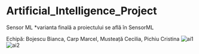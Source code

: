 # Artificial_Intelligence_Project
Sensor ML 
*varianta finală a proiectului se află în SensorML

Echipă: Bojescu Bianca, Carp Marcel, Musteață Cecilia, Pichiu Cristina
![ai1](https://github.com/CristinaaPichiu/Artificial_Intelligence_Project/assets/118998541/6eee99a6-9325-4bce-ad78-2115280681f0)
![ai2](https://github.com/CristinaaPichiu/Artificial_Intelligence_Project/assets/118998541/c67aa1e4-ead7-49ce-b9bd-54dadbce6369)

